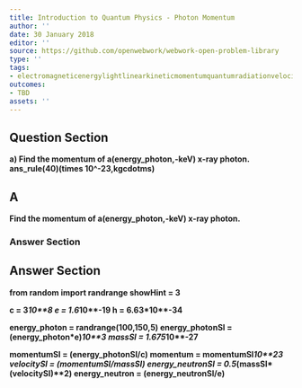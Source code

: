 ```yaml
---
title: Introduction to Quantum Physics - Photon Momentum
author: ''
date: 30 January 2018
editor: ''
source: https://github.com/openwebwork/webwork-open-problem-library
type: ''
tags:
- electromagneticenergylightlinearkineticmomentumquantumradiationvelocitywavelength
outcomes:
- TBD
assets: ''
---
```


## Question Section 

<b>
 
a) Find the momentum of a(energy_photon,-keV) x-ray photon.
ans_rule(40)(times 10^-23,kgcdotms)
## A
Find the momentum of a(energy_photon,-keV) x-ray photon.
### Answer Section


## Answer Section

from random import randrange
showHint = 3

c = 3*10**8
e = 1.6*10**-19
h = 6.63*10**-34

energy_photon = randrange(100,150,5)
energy_photonSI = (energy_photon*e)*10**3
massSI = 1.675*10**-27

momentumSI = (energy_photonSI/c)
momentum = momentumSI*10**23
velocitySI = (momentumSI/massSI)
energy_neutronSI = 0.5*(massSI*(velocitySI)**2)
energy_neutron = (energy_neutronSI/e)
